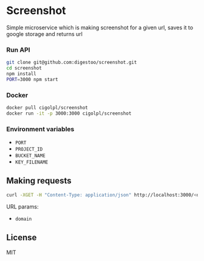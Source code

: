 # Screenshot

Simple microservice which is making screenshot for a given url, saves it to google storage and returns url

### Run API 

```bash
git clone git@github.com:digestoo/screenshot.git
cd screenshot
npm install
PORT=3000 npm start
```

### Docker

```bash
docker pull cigolpl/screenshot
docker run -it -p 3000:3000 cigolpl/screenshot
```

### Environment variables

- `PORT`
- `PROJECT_ID`
- `BUCKET_NAME`
- `KEY_FILENAME`

## Making requests

```bash
curl -XGET -H "Content-Type: application/json" http://localhost:3000/<domain>
```

URL params:

- `domain`

## License

MIT

